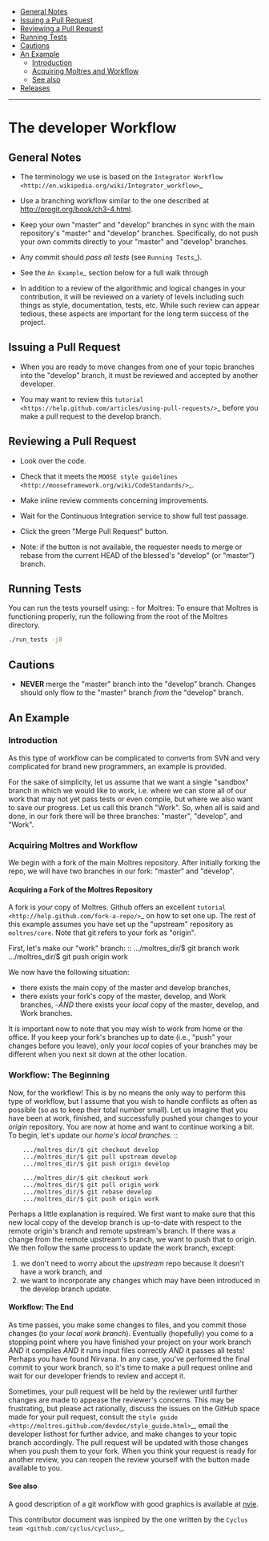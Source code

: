 -   [General Notes](#general-notes)
-   [Issuing a Pull Request](#issuing-a-pull-request)
-   [Reviewing a Pull Request](#reviewing-a-pull-request)
-   [Running Tests](#running-tests)
-   [Cautions](#cautions)
-   [An Example](#an-example)
    -   [Introduction](#introduction)
    -   [Acquiring Moltres and Workflow](#acquiring-moltres-and-workflow)
    -   [See also](#see-also)
-   [Releases](#releases)

------------------------------------------------------------------------

# The developer Workflow 

## General Notes

-   The terminology we use is based on the
    `Integrator Workflow   <http://en.wikipedia.org/wiki/Integrator_workflow>`\_

-   Use a branching workflow similar to the one described
    at http://progit.org/book/ch3-4.html.

-   Keep your own "master" and "develop" branches in sync with the
    main repository's "master" and "develop" branches. Specifically,
    do not push your own commits directly to your "master" and
    "develop" branches.

-   Any commit should *pass all tests* (see `Running Tests`\_).

-   See the `An Example`\_ section below for a full walk through

-   In addition to a review of the algorithmic and logical changes in
    your contribution, it will be reviewed on a variety of levels
    including such things as style, documentation, tests, etc. While
    such review can appear tedious, these aspects are important for the
    long term success of the project.

## Issuing a Pull Request

-   When you are ready to move changes from one of your topic branches
    into the "develop" branch, it must be reviewed and accepted by
    another developer.

-   You may want to review this
    `tutorial   <https://help.github.com/articles/using-pull-requests/>`\_
    before you make a pull request to the develop branch.

## Reviewing a Pull Request

-   Look over the code.

-   Check that it meets the `MOOSE style guidelines <http://mooseframework.org/wiki/CodeStandards/>`\_.

-   Make inline review comments concerning improvements.

-   Wait for the Continuous Integration service to show full test
    passage.

-   Click the green "Merge Pull Request" button.

-   Note: if the button is not available, the requester needs to merge
    or rebase from the current HEAD of the blessed's "develop"
    (or "master") branch.

## Running Tests

You can run the tests yourself using: - for Moltres:
To ensure that Moltres is functioning properly, run  the following from the
root of the Moltres directory.

```bash
./run_tests -j8 
```

## Cautions

-   **NEVER** merge the "master" branch into the "develop" branch.
    Changes should only flow *to* the "master" branch *from* the
    "develop" branch.

## An Example

### Introduction

As this type of workflow can be complicated to converts from SVN and
very complicated for brand new programmers, an example is provided.

For the sake of simplicity, let us assume that we want a single
"sandbox" branch in which we would like to work, i.e. where we can store
all of our work that may not yet pass tests or even compile, but where
we also want to save our progress. Let us call this branch "Work". So,
when all is said and done, in our fork there will be three branches:
"master", "develop", and "Work".

### Acquiring Moltres and Workflow

We begin with a fork of the main Moltres repository. After initially forking the
repo, we will have two branches in our fork: "master" and "develop".

#### Acquiring a Fork of the Moltres Repository

A fork is *your* copy of Moltres. Github offers an excellent
`tutorial <http://help.github.com/fork-a-repo/>`\_ on how to set one up.
The rest of this example assumes you have set up the "upstream"
repository as `moltres/core`. Note that git refers to your fork as
"origin".

First, let's make our "work" branch: :: .../moltres\_dir/\$ git branch
work .../moltres\_dir/\$ git push origin work

We now have the following situation: 

- there exists the main copy of the master and develop branches, 
- there exists your fork's copy of the master, develop, and Work branches, 
 -*AND* there exists your *local* copy of the master, develop, and Work branches. 

It is important now to note that you may wish to work from home or the office.
If you keep your fork's branches up to date (i.e., "push" your changes before
you leave), only your *local* copies of your branches may be different when you
next sit down at the other location.

### Workflow: The Beginning

Now, for the workflow! This is by no means the only way to perform this
type of workflow, but I assume that you wish to handle conflicts as
often as possible (so as to keep their total number small). Let us
imagine that you have been at work, finished, and successfully pushed
your changes to your *origin* repository. You are now at home and want
to continue working a bit. To begin, let's update our *home's local
branches*. ::

```
    .../moltres_dir/$ git checkout develop
    .../moltres_dir/$ git pull upstream develop
    .../moltres_dir/$ git push origin develop

    .../moltres_dir/$ git checkout work
    .../moltres_dir/$ git pull origin work
    .../moltres_dir/$ git rebase develop
    .../moltres_dir/$ git push origin work
```

Perhaps a little explanation is required. We first want to make sure
that this new local copy of the develop branch is up-to-date with
respect to the remote origin's branch and remote upstream's branch. If
there was a change from the remote upstream's branch, we want to push
that to origin. We then follow the same process to update the work
branch, except:

1.  we don't need to worry about the *upstream* repo because it doesn't
    have a work branch, and
2.  we want to incorporate any changes which may have been introduced in
    the develop branch update.

#### Workflow: The End

As time passes, you make some changes to files, and you commit those
changes (to your *local work branch*). Eventually (hopefully) you come
to a stopping point where you have finished your project on your work
branch *AND* it compiles *AND* it runs input files correctly *AND* it
passes all tests! Perhaps you have found Nirvana. In any case, you've
performed the final commit to your work branch, so it's time to make a
pull request online and wait for our developer friends to review and
accept it.

Sometimes, your pull request will be held by the reviewer until further
changes are made to appease the reviewer's concerns. This may be
frustrating, but please act rationally, discuss the issues on the GitHub
space made for your pull request, consult the
`style guide <http://moltres.github.com/devdoc/style_guide.html>`\_,
email the developer listhost for further advice, and make changes to
your topic branch accordingly. The pull request will be updated with
those changes when you push them to your fork. When you think your
request is ready for another review, you can reopen the review yourself
with the button made available to you.

#### See also

A good description of a git workflow with good graphics is available at
[nvie](http://nvie.com/posts/a-successful-git-branching-model/).

This contributor document was isnpired by the one written by the `Cyclus team
<github.com/cyclus/cyclus>`\_.
